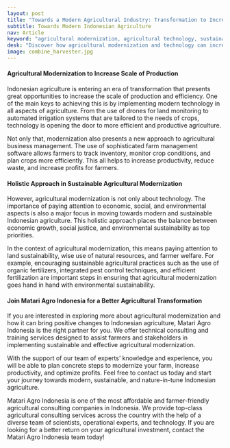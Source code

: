 ```yaml
---
layout: post
title: "Towards a Modern Agricultural Industry: Transformation to Increase Productivity"
subtitle: Towards Modern Indonesian Agriculture
nav: Article
keyword: "agricultural modernization, agricultural technology, sustainable agriculture, Matari Agro Indonesia"
desk: "Discover how agricultural modernization and technology can increase the scale of production and efficiency of agriculture in Indonesia with the guidance of Matari Agro Indonesia"
image: combine_harvester.jpg
---
```


#### Agricultural Modernization to Increase Scale of Production

Indonesian agriculture is entering an era of transformation that presents great opportunities to increase the scale of production and efficiency. One of the main keys to achieving this is by implementing modern technology in all aspects of agriculture. From the use of drones for land monitoring to automated irrigation systems that are tailored to the needs of crops, technology is opening the door to more efficient and productive agriculture.

Not only that, modernization also presents a new approach to agricultural business management. The use of sophisticated farm management software allows farmers to track inventory, monitor crop conditions, and plan crops more efficiently. This all helps to increase productivity, reduce waste, and increase profits for farmers.

#### Holistic Approach in Sustainable Agricultural Modernization

However, agricultural modernization is not only about technology. The importance of paying attention to economic, social, and environmental aspects is also a major focus in moving towards modern and sustainable Indonesian agriculture. This holistic approach places the balance between economic growth, social justice, and environmental sustainability as top priorities.

In the context of agricultural modernization, this means paying attention to land sustainability, wise use of natural resources, and farmer welfare. For example, encouraging sustainable agricultural practices such as the use of organic fertilizers, integrated pest control techniques, and efficient fertilization are important steps in ensuring that agricultural modernization goes hand in hand with environmental sustainability.

#### Join Matari Agro Indonesia for a Better Agricultural Transformation

If you are interested in exploring more about agricultural modernization and how it can bring positive changes to Indonesian agriculture, Matari Agro Indonesia is the right partner for you. We offer technical consulting and training services designed to assist farmers and stakeholders in implementing sustainable and effective agricultural modernization.

With the support of our team of experts’ knowledge and experience, you will be able to plan concrete steps to modernize your farm, increase productivity, and optimize profits. Feel free to contact us today and start your journey towards modern, sustainable, and nature-in-tune Indonesian agriculture.

Matari Agro Indonesia is one of the most affordable and farmer-friendly agricultural consulting companies in Indonesia. We provide top-class agricultural consulting services across the country with the help of a diverse team of scientists, operational experts, and technology. If you are looking for a better return on your agricultural investment, contact the Matari Agro Indonesia team today!
